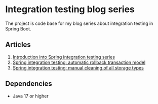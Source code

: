 # Integration testing blog series

The project is code base for my blog series about integration testing in Spring Boot.

## Articles

1. [Introduction into Spring integration testing series](https://www.devhut.blog/post/spring-boot-integration-testing-series)
2. [Spring integration testing: automatic rollback transaction model](https://www.devhut.blog/post/automatic-rollback-transaction-model)
3. [Spring integration testing: manual cleaning of all storage types](https://www.devhut.blog/post/spring-integration-testing-manual-cleaning-of-all-storage-types)

## Dependencies 

- Java 17 or higher
